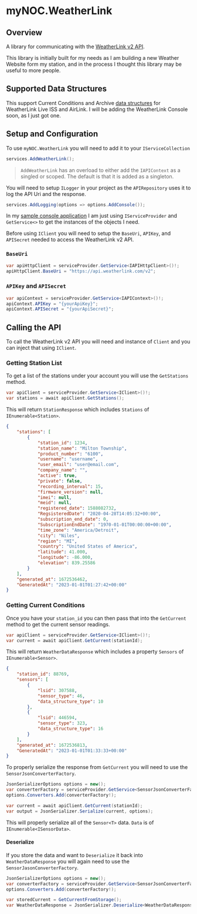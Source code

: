 # myNOC.WeatherLink

## Overview

A library for communicating with the [WeatherLink v2 API](https://weatherlink.github.io/v2-api/).

This library is initially built for my needs as I am building a new Weather Website form my station, and in the process I thought this library may be useful to more people.

## Supported Data Structures

This support Current Conditions and Archive [data structures](https://weatherlink.github.io/v2-api/data-structure-types) for WeatherLink Live ISS and AirLink.  I will be adding the WeatherLink Console soon, as I just got one.

## Setup and Configuration

To use `myNOC.WeatherLink` you will need to add it to your `IServiceCollection`

```csharp
services.AddWeatherLink();
```

> `AddWeatherLink` has an overload to either add the `IAPIContext` as a singled or scoped.  The default is that it is added as a singleton.

You will need to setup `ILogger` in your project as the `APIRepository` uses it to log the API Uri and the response.

```csharp
services.AddLogging(options => options.AddConsole());
```

In my [sample console application](https://github.com/erenken/weatherlink/tree/main/samples) I am just using `IServiceProvider` and `GetService<>` to get the instances of the objects I need.

Before using `IClient` you will need to setup the `BaseUri`, `APIKey`, and `APISecret` needed to access the WeatherLink v2 API.

### `BaseUri`

```csharp
var apiHttpClient = serviceProvider.GetService<IAPIHttpClient>()!;
apiHttpClient.BaseUri = "https://api.weatherlink.com/v2";
```

### `APIKey` and `APISecret`

```csharp
var apiContext = serviceProvider.GetService<IAPIContext>()!;
apiContext.APIKey = "{yourApiKey}";
apiContext.APISecret = "{yourApiSecret}";
```

## Calling the API

To call the WeatherLink v2 API you will need and instance of `Client` and you can inject that using `IClient`.

### Getting Station List

To get a list of the stations under your account you will use the `GetStations` method.

```csharp
var apiClient = serviceProvider.GetService<IClient>()!;
var stations = await apiClient.GetStations();
```

This will return `StationResponse` which includes `Stations` of `IEnumerable<Station>`.

```json
{
    "stations": [
        {
            "station_id": 1234,
            "station_name": "Milton Township",
            "product_number": "6100",
            "username": "username",
            "user_email": "user@email.com",
            "company_name": "",
            "active": true,
            "private": false,
            "recording_interval": 15,
            "firmware_version": null,
            "imei": null,
            "meid": null,
            "registered_date": 1588082732,
            "RegsisteredDate": "2020-04-28T14:05:32+00:00",
            "subscription_end_date": 0,
            "SubscriptionEndDate": "1970-01-01T00:00:00+00:00",
            "time_zone": "America/Detroit",
            "city": "Niles",
            "region": "MI",
            "country": "United States of America",
            "latitude": 41.000,
            "longitude": -86.000,
            "elevation": 839.25586
        }
    ],
    "generated_at": 1672536462,
    "GeneratedAt": "2023-01-01T01:27:42+00:00"
}
```

### Getting Current Conditions

Once you have your `station_id` you can then pass that into the `GetCurrent` method to get the current sensor readings.

```csharp
var apiClient = serviceProvider.GetService<IClient>()!;
var current = await apiClient.GetCurrent(stationId);
```

This will return `WeatherDataResponse` which includes a property `Sensors` of `IEnumerable<Sensor>`.  

```json
{
    "station_id": 88769,
    "sensors": [
        {
            "lsid": 307588,
            "sensor_type": 46,
            "data_structure_type": 10
        },
        {
            "lsid": 446594,
            "sensor_type": 323,
            "data_structure_type": 16
        }
    ],
    "generated_at": 1672536813,
    "GeneratedAt": "2023-01-01T01:33:33+00:00"
}
```

To properly serialize the response from `GetCurrent` you will need to use the `SensorJsonConverterFactory`.

```csharp
JsonSerializerOptions options = new();
var converterFactory = serviceProvider.GetService<SensorJsonConverterFactory>();
options.Converters.Add(converterFactory!);

var current = await apiClient.GetCurrent(stationId);
var output = JsonSerializer.Serialize(current, options);
```

This will properly serialize all of the `Sensor<T>` data.  `Data` is of `IEnumerable<ISensorData>`.

#### Deserialize

If you store the data and want to `Deserialize` it back into `WeatherDataResponse` you will again need to use the `SensorJasonConverterFactory`.

```csharp
JsonSerializerOptions options = new();
var converterFactory = serviceProvider.GetService<SensorJsonConverterFactory>();
options.Converters.Add(converterFactory!);

var storedCurrent = GetCurrentFromStorage();
var WeatherDataResponse = JsonSerializer.Deserialize<WeatherDataResponse>(storedCurrent, options);
```

